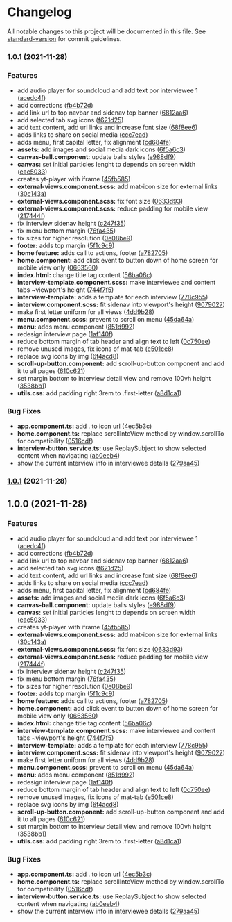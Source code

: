 # Changelog

All notable changes to this project will be documented in this file. See [standard-version](https://github.com/conventional-changelog/standard-version) for commit guidelines.

### 1.0.1 (2021-11-28)


### Features

* add audio player for soundcloud and add text por interviewee 1 ([acedc4f](https://github.com/darielmedr/revolucion-de-los-aplausos/commit/acedc4f0bbd7e8d56240a89e282b79cc9c146237))
* add corrections ([fb4b72d](https://github.com/darielmedr/revolucion-de-los-aplausos/commit/fb4b72dd019b58e7efa94042208fb54ec6c81de5))
* add link url to top navbar and sidenav top banner ([6812aa6](https://github.com/darielmedr/revolucion-de-los-aplausos/commit/6812aa681ef07ddec81a50402dde9b2e3a1a99b9))
* add selected tab svg icons ([f621d25](https://github.com/darielmedr/revolucion-de-los-aplausos/commit/f621d25b9091f48cb5c2db8a0c1219724c04985b))
* add text content, add url links and increase font size ([68f8ee6](https://github.com/darielmedr/revolucion-de-los-aplausos/commit/68f8ee600410f14628716a04073f9826da0ef50b))
* adds links to share on social media ([ccc7ead](https://github.com/darielmedr/revolucion-de-los-aplausos/commit/ccc7ead79c77df36c39fee058c7ffb2bb5df9c7c))
* adds menu, first capital letter, fix alignment ([cd684fe](https://github.com/darielmedr/revolucion-de-los-aplausos/commit/cd684fe4e41e06d3f0a88958fcef0f79a1780b2f))
* **assets:** add images and social media dark icons ([6f5a6c3](https://github.com/darielmedr/revolucion-de-los-aplausos/commit/6f5a6c36d0dcd91a1f47493e68afd532add8ac29))
* **canvas-ball.component:** update balls styles ([e988df9](https://github.com/darielmedr/revolucion-de-los-aplausos/commit/e988df92b8fc64ca1e639a05549a498654a86f38))
* **canvas:** set initial particles lenght to depends on screen width ([eac5033](https://github.com/darielmedr/revolucion-de-los-aplausos/commit/eac5033216348e6cdfcc6fd4739787dc8317aa77))
* creates yt-player with iframe ([45fb585](https://github.com/darielmedr/revolucion-de-los-aplausos/commit/45fb585727a39a2bcd58a347b03cdbd2bdf0c24f))
* **external-views.component.scss:** add mat-icon size for external links ([30c143a](https://github.com/darielmedr/revolucion-de-los-aplausos/commit/30c143add1d3de62672ace8405e3fd29c37a90db))
* **external-views.component.scss:** fix font size ([0633d93](https://github.com/darielmedr/revolucion-de-los-aplausos/commit/0633d938eed6c2c5082979fe7487ab92a9ff8b0d))
* **external-views.component.scss:** reduce padding for mobile view ([217444f](https://github.com/darielmedr/revolucion-de-los-aplausos/commit/217444fe1d2cb964a4e2842e526ce03d70137ba9))
* fix interview sidenav height ([c247f35](https://github.com/darielmedr/revolucion-de-los-aplausos/commit/c247f35aa83a3c99c98ac7395449adb241efe371))
* fix menu bottom margin ([76fa435](https://github.com/darielmedr/revolucion-de-los-aplausos/commit/76fa435b30fd7119086e17498cec78b5c887532a))
* fix sizes for higher resolution ([0e08be9](https://github.com/darielmedr/revolucion-de-los-aplausos/commit/0e08be9897dbb3400d69facde2df99a04f4b21ea))
* **footer:** adds top margin ([5f1c9c9](https://github.com/darielmedr/revolucion-de-los-aplausos/commit/5f1c9c98db3ca93dd9eff2bba22ce90bcae97395))
* **home feature:** adds call to actions, footer ([a782705](https://github.com/darielmedr/revolucion-de-los-aplausos/commit/a7827053c1731fb99b821f5e4e320a8c2a5675df))
* **home.component:** add click event to button down of home screen for mobile view only ([0663560](https://github.com/darielmedr/revolucion-de-los-aplausos/commit/0663560bca350127594be9f188d4c05cad943978))
* **index.html:** change title tag content ([56ba06c](https://github.com/darielmedr/revolucion-de-los-aplausos/commit/56ba06c5043a01c5482021639a26a866780b6bc6))
* **interview-template.component.scss:** make interviewee and content tabs ~viewport's height ([744f7f5](https://github.com/darielmedr/revolucion-de-los-aplausos/commit/744f7f5489b022f550f92ba57a551760513d5ebb))
* **interview-template:** adds a template for each interview ([778c955](https://github.com/darielmedr/revolucion-de-los-aplausos/commit/778c9556544fd3aa901a92e1bd4a24fd8082c18b))
* **interview.component.scss:** fit sidenav into viewport's height ([9079027](https://github.com/darielmedr/revolucion-de-los-aplausos/commit/90790278a53bbce0188284e08a27c377612f11ee))
* make first letter uniform for all views ([4dd9b28](https://github.com/darielmedr/revolucion-de-los-aplausos/commit/4dd9b28c889d1e65f6e27ab7653fd42b400f3502))
* **menu.component.scss:** prevent to scroll on menu ([45da64a](https://github.com/darielmedr/revolucion-de-los-aplausos/commit/45da64a4f977339e882f92659d6de7ec31eeaebb))
* **menu:** adds menu component ([851d992](https://github.com/darielmedr/revolucion-de-los-aplausos/commit/851d9921d6028422a67f6a8c2e32320d07286258))
* redesign interview page ([1af140f](https://github.com/darielmedr/revolucion-de-los-aplausos/commit/1af140f9a35389d384e3f05a1c5aa33050b5b38c))
* reduce bottom margin of tab header and align text to left ([0c750ee](https://github.com/darielmedr/revolucion-de-los-aplausos/commit/0c750ee8d5db6064e8cbcf4febc7f13abe661338))
* remove unused images, fix icons of mat-tab ([e501ce8](https://github.com/darielmedr/revolucion-de-los-aplausos/commit/e501ce8ba49b1c34226abbd14f87e3b81798857d))
* replace svg icons by img ([6f4acd8](https://github.com/darielmedr/revolucion-de-los-aplausos/commit/6f4acd8b067cab2f8ce6994091ac2a2bb46e97ba))
* **scroll-up-button.component:** add scroll-up-button component and add it to all pages ([610c621](https://github.com/darielmedr/revolucion-de-los-aplausos/commit/610c621926b247827d4bdca16a3de1cec5c0426d))
* set margin bottom to interview detail view and remove 100vh height ([3538bb1](https://github.com/darielmedr/revolucion-de-los-aplausos/commit/3538bb1bc737a32c4bcefd155edf7e3ddc40613c))
* **utils.css:** add padding right 3rem to .first-letter ([a8d1ca1](https://github.com/darielmedr/revolucion-de-los-aplausos/commit/a8d1ca1e6189e2740f7f856d189e532867f8b977))


### Bug Fixes

* **app.component.ts:** add . to icon url ([4ec5b3c](https://github.com/darielmedr/revolucion-de-los-aplausos/commit/4ec5b3c6b6633c0e670efd3df51a6ac01f7eeaba))
* **home.component.ts:** replace scrollIntoView method by window.scrollTo for compatibility ([0516cdf](https://github.com/darielmedr/revolucion-de-los-aplausos/commit/0516cdf56a218d6e7b39e43f33cc5bf47450a53a))
* **interview-button.service.ts:** use ReplaySubject to show selected content when navigating ([ab0eeb4](https://github.com/darielmedr/revolucion-de-los-aplausos/commit/ab0eeb421b3354895a925a78d41488827b5ff33f))
* show the current interview info in interviewee details ([279aa45](https://github.com/darielmedr/revolucion-de-los-aplausos/commit/279aa45c624dcc9391324a9a22859a5c391eb381))

### [1.0.1](https://github.com/darielmedr/revolucion-de-los-aplausos/compare/v1.0.0...v1.0.1) (2021-11-28)

## 1.0.0 (2021-11-28)


### Features

* add audio player for soundcloud and add text por interviewee 1 ([acedc4f](https://github.com/darielmedr/revolucion-de-los-aplausos/commit/acedc4f0bbd7e8d56240a89e282b79cc9c146237))
* add corrections ([fb4b72d](https://github.com/darielmedr/revolucion-de-los-aplausos/commit/fb4b72dd019b58e7efa94042208fb54ec6c81de5))
* add link url to top navbar and sidenav top banner ([6812aa6](https://github.com/darielmedr/revolucion-de-los-aplausos/commit/6812aa681ef07ddec81a50402dde9b2e3a1a99b9))
* add selected tab svg icons ([f621d25](https://github.com/darielmedr/revolucion-de-los-aplausos/commit/f621d25b9091f48cb5c2db8a0c1219724c04985b))
* add text content, add url links and increase font size ([68f8ee6](https://github.com/darielmedr/revolucion-de-los-aplausos/commit/68f8ee600410f14628716a04073f9826da0ef50b))
* adds links to share on social media ([ccc7ead](https://github.com/darielmedr/revolucion-de-los-aplausos/commit/ccc7ead79c77df36c39fee058c7ffb2bb5df9c7c))
* adds menu, first capital letter, fix alignment ([cd684fe](https://github.com/darielmedr/revolucion-de-los-aplausos/commit/cd684fe4e41e06d3f0a88958fcef0f79a1780b2f))
* **assets:** add images and social media dark icons ([6f5a6c3](https://github.com/darielmedr/revolucion-de-los-aplausos/commit/6f5a6c36d0dcd91a1f47493e68afd532add8ac29))
* **canvas-ball.component:** update balls styles ([e988df9](https://github.com/darielmedr/revolucion-de-los-aplausos/commit/e988df92b8fc64ca1e639a05549a498654a86f38))
* **canvas:** set initial particles lenght to depends on screen width ([eac5033](https://github.com/darielmedr/revolucion-de-los-aplausos/commit/eac5033216348e6cdfcc6fd4739787dc8317aa77))
* creates yt-player with iframe ([45fb585](https://github.com/darielmedr/revolucion-de-los-aplausos/commit/45fb585727a39a2bcd58a347b03cdbd2bdf0c24f))
* **external-views.component.scss:** add mat-icon size for external links ([30c143a](https://github.com/darielmedr/revolucion-de-los-aplausos/commit/30c143add1d3de62672ace8405e3fd29c37a90db))
* **external-views.component.scss:** fix font size ([0633d93](https://github.com/darielmedr/revolucion-de-los-aplausos/commit/0633d938eed6c2c5082979fe7487ab92a9ff8b0d))
* **external-views.component.scss:** reduce padding for mobile view ([217444f](https://github.com/darielmedr/revolucion-de-los-aplausos/commit/217444fe1d2cb964a4e2842e526ce03d70137ba9))
* fix interview sidenav height ([c247f35](https://github.com/darielmedr/revolucion-de-los-aplausos/commit/c247f35aa83a3c99c98ac7395449adb241efe371))
* fix menu bottom margin ([76fa435](https://github.com/darielmedr/revolucion-de-los-aplausos/commit/76fa435b30fd7119086e17498cec78b5c887532a))
* fix sizes for higher resolution ([0e08be9](https://github.com/darielmedr/revolucion-de-los-aplausos/commit/0e08be9897dbb3400d69facde2df99a04f4b21ea))
* **footer:** adds top margin ([5f1c9c9](https://github.com/darielmedr/revolucion-de-los-aplausos/commit/5f1c9c98db3ca93dd9eff2bba22ce90bcae97395))
* **home feature:** adds call to actions, footer ([a782705](https://github.com/darielmedr/revolucion-de-los-aplausos/commit/a7827053c1731fb99b821f5e4e320a8c2a5675df))
* **home.component:** add click event to button down of home screen for mobile view only ([0663560](https://github.com/darielmedr/revolucion-de-los-aplausos/commit/0663560bca350127594be9f188d4c05cad943978))
* **index.html:** change title tag content ([56ba06c](https://github.com/darielmedr/revolucion-de-los-aplausos/commit/56ba06c5043a01c5482021639a26a866780b6bc6))
* **interview-template.component.scss:** make interviewee and content tabs ~viewport's height ([744f7f5](https://github.com/darielmedr/revolucion-de-los-aplausos/commit/744f7f5489b022f550f92ba57a551760513d5ebb))
* **interview-template:** adds a template for each interview ([778c955](https://github.com/darielmedr/revolucion-de-los-aplausos/commit/778c9556544fd3aa901a92e1bd4a24fd8082c18b))
* **interview.component.scss:** fit sidenav into viewport's height ([9079027](https://github.com/darielmedr/revolucion-de-los-aplausos/commit/90790278a53bbce0188284e08a27c377612f11ee))
* make first letter uniform for all views ([4dd9b28](https://github.com/darielmedr/revolucion-de-los-aplausos/commit/4dd9b28c889d1e65f6e27ab7653fd42b400f3502))
* **menu.component.scss:** prevent to scroll on menu ([45da64a](https://github.com/darielmedr/revolucion-de-los-aplausos/commit/45da64a4f977339e882f92659d6de7ec31eeaebb))
* **menu:** adds menu component ([851d992](https://github.com/darielmedr/revolucion-de-los-aplausos/commit/851d9921d6028422a67f6a8c2e32320d07286258))
* redesign interview page ([1af140f](https://github.com/darielmedr/revolucion-de-los-aplausos/commit/1af140f9a35389d384e3f05a1c5aa33050b5b38c))
* reduce bottom margin of tab header and align text to left ([0c750ee](https://github.com/darielmedr/revolucion-de-los-aplausos/commit/0c750ee8d5db6064e8cbcf4febc7f13abe661338))
* remove unused images, fix icons of mat-tab ([e501ce8](https://github.com/darielmedr/revolucion-de-los-aplausos/commit/e501ce8ba49b1c34226abbd14f87e3b81798857d))
* replace svg icons by img ([6f4acd8](https://github.com/darielmedr/revolucion-de-los-aplausos/commit/6f4acd8b067cab2f8ce6994091ac2a2bb46e97ba))
* **scroll-up-button.component:** add scroll-up-button component and add it to all pages ([610c621](https://github.com/darielmedr/revolucion-de-los-aplausos/commit/610c621926b247827d4bdca16a3de1cec5c0426d))
* set margin bottom to interview detail view and remove 100vh height ([3538bb1](https://github.com/darielmedr/revolucion-de-los-aplausos/commit/3538bb1bc737a32c4bcefd155edf7e3ddc40613c))
* **utils.css:** add padding right 3rem to .first-letter ([a8d1ca1](https://github.com/darielmedr/revolucion-de-los-aplausos/commit/a8d1ca1e6189e2740f7f856d189e532867f8b977))


### Bug Fixes

* **app.component.ts:** add . to icon url ([4ec5b3c](https://github.com/darielmedr/revolucion-de-los-aplausos/commit/4ec5b3c6b6633c0e670efd3df51a6ac01f7eeaba))
* **home.component.ts:** replace scrollIntoView method by window.scrollTo for compatibility ([0516cdf](https://github.com/darielmedr/revolucion-de-los-aplausos/commit/0516cdf56a218d6e7b39e43f33cc5bf47450a53a))
* **interview-button.service.ts:** use ReplaySubject to show selected content when navigating ([ab0eeb4](https://github.com/darielmedr/revolucion-de-los-aplausos/commit/ab0eeb421b3354895a925a78d41488827b5ff33f))
* show the current interview info in interviewee details ([279aa45](https://github.com/darielmedr/revolucion-de-los-aplausos/commit/279aa45c624dcc9391324a9a22859a5c391eb381))
